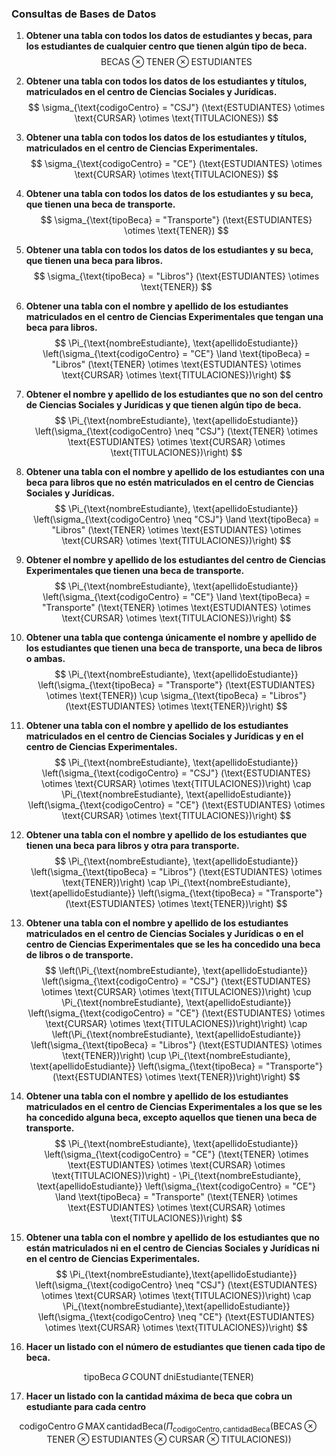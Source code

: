 ### Consultas de Bases de Datos

1. **Obtener una tabla con todos los datos de estudiantes y becas, para los estudiantes de cualquier centro que tienen algún tipo de beca.**
   $$
   \text{BECAS} \otimes \text{TENER} \otimes \text{ESTUDIANTES}
   $$

2. **Obtener una tabla con todos los datos de los estudiantes y títulos, matriculados en el centro de Ciencias Sociales y Jurídicas.**
   $$
   \sigma_{\text{codigoCentro} = "CSJ"} (\text{ESTUDIANTES} \otimes \text{CURSAR} \otimes \text{TITULACIONES})
   $$

3. **Obtener una tabla con todos los datos de los estudiantes y títulos, matriculados en el centro de Ciencias Experimentales.**
   $$
   \sigma_{\text{codigoCentro} = "CE"} (\text{ESTUDIANTES} \otimes \text{CURSAR} \otimes \text{TITULACIONES})
   $$

4. **Obtener una tabla con todos los datos de los estudiantes y su beca, que tienen una beca de transporte.**
   $$
   \sigma_{\text{tipoBeca} = "Transporte"} (\text{ESTUDIANTES} \otimes \text{TENER})
   $$

5. **Obtener una tabla con todos los datos de los estudiantes y su beca, que tienen una beca para libros.**
   $$
   \sigma_{\text{tipoBeca} = "Libros"} (\text{ESTUDIANTES} \otimes \text{TENER})
   $$

6. **Obtener una tabla con el nombre y apellido de los estudiantes matriculados en el centro de Ciencias Experimentales que tengan una beca para libros.**
   $$
   \Pi_{\text{nombreEstudiante}, \text{apellidoEstudiante}} \left(\sigma_{\text{codigoCentro} = "CE"} \land \text{tipoBeca} = "Libros" (\text{TENER} \otimes \text{ESTUDIANTES} \otimes \text{CURSAR} \otimes \text{TITULACIONES})\right)
   $$

7. **Obtener el nombre y apellido de los estudiantes que no son del centro de Ciencias Sociales y Jurídicas y que tienen algún tipo de beca.**
   $$
   \Pi_{\text{nombreEstudiante}, \text{apellidoEstudiante}} \left(\sigma_{\text{codigoCentro} \neq "CSJ"} (\text{TENER} \otimes \text{ESTUDIANTES} \otimes \text{CURSAR} \otimes \text{TITULACIONES})\right)
   $$

8. **Obtener una tabla con el nombre y apellido de los estudiantes con una beca para libros que no estén matriculados en el centro de Ciencias Sociales y Jurídicas.**
   $$
   \Pi_{\text{nombreEstudiante}, \text{apellidoEstudiante}} \left(\sigma_{\text{codigoCentro} \neq "CSJ"} \land \text{tipoBeca} = "Libros" (\text{TENER} \otimes \text{ESTUDIANTES} \otimes \text{CURSAR} \otimes \text{TITULACIONES})\right)
   $$

9. **Obtener el nombre y apellido de los estudiantes del centro de Ciencias Experimentales que tienen una beca de transporte.**
   $$
   \Pi_{\text{nombreEstudiante}, \text{apellidoEstudiante}} \left(\sigma_{\text{codigoCentro} = "CE"} \land \text{tipoBeca} = "Transporte" (\text{TENER} \otimes \text{ESTUDIANTES} \otimes \text{CURSAR} \otimes \text{TITULACIONES})\right)
   $$

10. **Obtener una tabla que contenga únicamente el nombre y apellido de los estudiantes que tienen una beca de transporte, una beca de libros o ambas.**
$$
    \Pi_{\text{nombreEstudiante}, \text{apellidoEstudiante}} \left(\sigma_{\text{tipoBeca} = "Transporte"} (\text{ESTUDIANTES} \otimes \text{TENER}) \cup \sigma_{\text{tipoBeca} = "Libros"} (\text{ESTUDIANTES} \otimes \text{TENER})\right)
    $$

11. **Obtener una tabla con el nombre y apellido de los estudiantes matriculados en el centro de Ciencias Sociales y Jurídicas y en el centro de Ciencias Experimentales.**
$$
    \Pi_{\text{nombreEstudiante}, \text{apellidoEstudiante}} \left(\sigma_{\text{codigoCentro} = "CSJ"} (\text{ESTUDIANTES} \otimes \text{CURSAR} \otimes \text{TITULACIONES})\right) \cap \Pi_{\text{nombreEstudiante}, \text{apellidoEstudiante}} \left(\sigma_{\text{codigoCentro} = "CE"} (\text{ESTUDIANTES} \otimes \text{CURSAR} \otimes \text{TITULACIONES})\right)
    $$

12. **Obtener una tabla con el nombre y apellido de los estudiantes que tienen una beca para libros y otra para transporte.**
$$
    \Pi_{\text{nombreEstudiante}, \text{apellidoEstudiante}} \left(\sigma_{\text{tipoBeca} = "Libros"} (\text{ESTUDIANTES} \otimes \text{TENER})\right) \cap \Pi_{\text{nombreEstudiante}, \text{apellidoEstudiante}} \left(\sigma_{\text{tipoBeca} = "Transporte"} (\text{ESTUDIANTES} \otimes \text{TENER})\right)
    $$

13. **Obtener una tabla con el nombre y apellido de los estudiantes matriculados en el centro de Ciencias Sociales y Jurídicas o en el centro de Ciencias Experimentales que se les ha concedido una beca de libros o de transporte.**
$$
    \left(\Pi_{\text{nombreEstudiante}, \text{apellidoEstudiante}} \left(\sigma_{\text{codigoCentro} = "CSJ"} (\text{ESTUDIANTES} \otimes \text{CURSAR} \otimes \text{TITULACIONES})\right) \cup \Pi_{\text{nombreEstudiante}, \text{apellidoEstudiante}} \left(\sigma_{\text{codigoCentro} = "CE"} (\text{ESTUDIANTES} \otimes \text{CURSAR} \otimes \text{TITULACIONES})\right)\right) \cap \left(\Pi_{\text{nombreEstudiante}, \text{apellidoEstudiante}} \left(\sigma_{\text{tipoBeca} = "Libros"} (\text{ESTUDIANTES} \otimes \text{TENER})\right) \cup \Pi_{\text{nombreEstudiante}, \text{apellidoEstudiante}} \left(\sigma_{\text{tipoBeca} = "Transporte"} (\text{ESTUDIANTES} \otimes \text{TENER})\right)\right)
    $$

14. **Obtener una tabla con el nombre y apellido de los estudiantes matriculados en el centro de Ciencias Experimentales a los que se les ha concedido alguna beca, excepto aquellos que tienen una beca de transporte.**
$$
    \Pi_{\text{nombreEstudiante}, \text{apellidoEstudiante}} \left(\sigma_{\text{codigoCentro} = "CE"} (\text{TENER} \otimes \text{ESTUDIANTES} \otimes \text{CURSAR} \otimes \text{TITULACIONES})\right) - \Pi_{\text{nombreEstudiante}, \text{apellidoEstudiante}} \left(\sigma_{\text{codigoCentro} = "CE"} \land \text{tipoBeca} = "Transporte" (\text{TENER} \otimes \text{ESTUDIANTES} \otimes \text{CURSAR} \otimes \text{TITULACIONES})\right)
    $$

15. **Obtener una tabla con el nombre y apellido de los estudiantes que no están matriculados ni en el centro de Ciencias Sociales y Jurídicas ni en el centro de Ciencias Experimentales.**
 $$
\Pi_{\text{nombreEstudiante},\text{apellidoEstudiante}} \left(\sigma_{\text{codigoCentro} \neq "CSJ"} (\text{ESTUDIANTES} \otimes \text{CURSAR} \otimes \text{TITULACIONES})\right) \cap \Pi_{\text{nombreEstudiante},\text{apellidoEstudiante}} \left(\sigma_{\text{codigoCentro} \neq "CE"} (\text{ESTUDIANTES} \otimes \text{CURSAR} \otimes \text{TITULACIONES})\right)
$$



16. **Hacer un listado con el número de estudiantes que tienen cada tipo de beca.**

$$\text{tipoBeca} \, G \, \text{COUNT} \, \text{dniEstudiante} (\text{TENER})$$

17. **Hacer un listado con la cantidad máxima de beca que cobra un estudiante para cada centro**



$$
\text{codigoCentro} \, G \, \text{MAX} \, \text{cantidadBeca} \left( \Pi_{\text{codigoCentro}, \text{cantidadBeca}} \left( \text{BECAS} \otimes \text{TENER} \otimes \text{ESTUDIANTES} \otimes \text{CURSAR} \otimes \text{TITULACIONES} \right) \right)
$$
